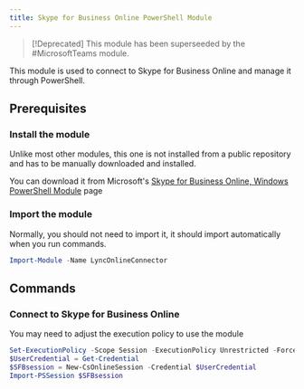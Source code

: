 ```yaml
---
title: Skype for Business Online PowerShell Module
---
```

>[!Deprecated] This module has been superseeded by the #MicrosoftTeams module.

This module is used to connect to Skype for Business Online and manage it through PowerShell.

## Prerequisites

### Install the module

Unlike most other modules, this one is not installed from a public repository and has to be manually downloaded and installed.

You can download it from Microsoft's [Skype for Business Online, Windows PowerShell Module](https://www.microsoft.com/en-us/download/details.aspx?id=39366) page

### Import the module

Normally, you should not need to import it, it should import automatically when you run commands.

```PowerShell
Import-Module -Name LyncOnlineConnector
```

## Commands

### Connect to Skype for Business Online

You may need to adjust the execution policy to use the module

```PowerShell
Set-ExecutionPolicy -Scope Session -ExecutionPolicy Unrestricted -Force
$UserCredential = Get-Credential
$SFBsession = New-CsOnlineSession -Credential $UserCredential
Import-PSSession $SFBsession
```
